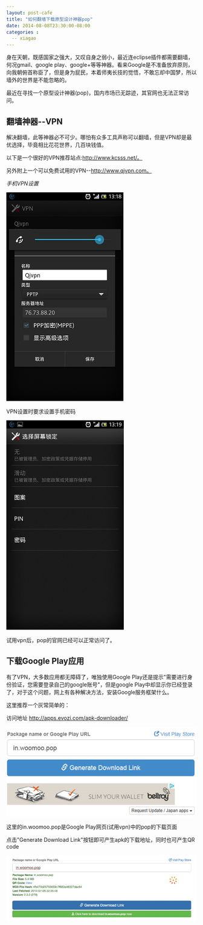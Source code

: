 ```yaml
---
layout: post-cafe
title: "如何翻墙下载原型设计神器pop"
date: 2014-08-08T23:30:00-08:00
categories :
  -- xiagao
---
```

身在天朝，既感国家之强大，又叹自身之弱小，最近连eclipse插件都需要翻墙，何况gmail、google
play、google+等等神器。看来Google是不准备放弃原则，向我朝俯首称臣了，但是身为屁民，本着师夷长技的觉悟，不敢忘却中国梦，所以墙外的世界是不能忽略的。

最近在寻找一个原型设计神器(pop)，国内市场已无踪迹，其官网也无法正常访问。



翻墙神器--VPN
---------

解决翻墙，此等神器必不可少。哪怕有众多工具声称可以翻墙，但是VPN却是最优选择，毕竟相比花花世界，几百块钱值。

以下是一个很好的VPN推荐站点:http://www.kcsss.net/。

另外附上一个可以免费试用的VPN--http://www.qjvpn.com。

*手机VPN设置*

![](</images/2014/Screenshot_2014-08-08-13-18-42.png>)

VPN设置时要求设置手机密码

![](</images/2014/Screenshot_2014-08-08-13-19-25.png>)

试用vpn后，pop的官网已经可以正常访问了。



下载Google Play应用
---------------

有了VPN，大多数应用都无障碍了，唯独使用Google Play还是提示"需要进行身份验证，您需要登录自己的google账号"，但是google
Play中却显示你已经登录了，对于这个问题，网上有各种解决方法，安装Google服务框架什么。

这里推荐一个灰常简单的：

访问地址 http://apps.evozi.com/apk-downloader/

![](</images/2014/apkdown.png>)

这里的in.woomoo.pop是Google Play网页(试用vpn)中的pop的下载页面

点击"Generate Download Link"按钮即可产生apk的下载地址，同时也可产生QR code

![](</images/2014/apkdown2.jpg>)
